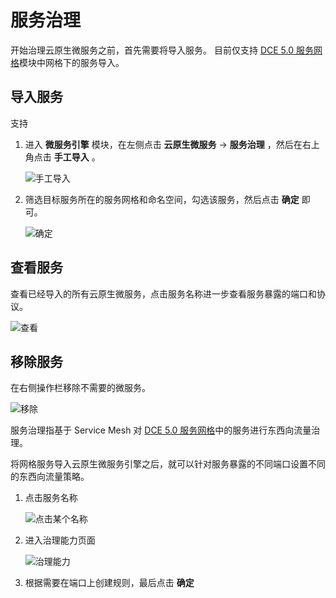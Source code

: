 # 服务治理

开始治理云原生微服务之前，首先需要将导入服务。
目前仅支持 [DCE 5.0 服务网格](../../mspider/intro/index.md)模块中网格下的服务导入。

## 导入服务

支持

1. 进入 __微服务引擎__ 模块，在左侧点击 __云原生微服务__ -> __服务治理__ ，然后在右上角点击 __手工导入__ 。

    ![手工导入](https://docs.daocloud.io/daocloud-docs-images/docs/zh/docs/skoala/images/cloudms-import01.png)

2. 筛选目标服务所在的服务网格和命名空间，勾选该服务，然后点击 __确定__ 即可。

    ![确定](https://docs.daocloud.io/daocloud-docs-images/docs/zh/docs/skoala/images/cloudms-import02.png)

## 查看服务

查看已经导入的所有云原生微服务，点击服务名称进一步查看服务暴露的端口和协议。

![查看](https://docs.daocloud.io/daocloud-docs-images/docs/zh/docs/skoala/images/cloudms-import03.png)

## 移除服务

在右侧操作栏移除不需要的微服务。

![移除](https://docs.daocloud.io/daocloud-docs-images/docs/zh/docs/skoala/images/cloudms-import04.png)

服务治理指基于 Service Mesh 对 [DCE 5.0 服务网格](../../mspider/intro/index.md)中的服务进行东西向流量治理。

将网格服务导入云原生微服务引擎之后，就可以针对服务暴露的不同端口设置不同的东西向流量策略。

1. 点击服务名称

    ![点击某个名称](https://docs.daocloud.io/daocloud-docs-images/docs/zh/docs/skoala/images/cloudms-traffic01.png)

2. 进入治理能力页面

    ![治理能力](https://docs.daocloud.io/daocloud-docs-images/docs/zh/docs/skoala/images/cloudms-traffic02.png)

3. 根据需要在端口上创建规则，最后点击 __确定__ 

<!--关于各个策略的具体说明，待后续补充-->
